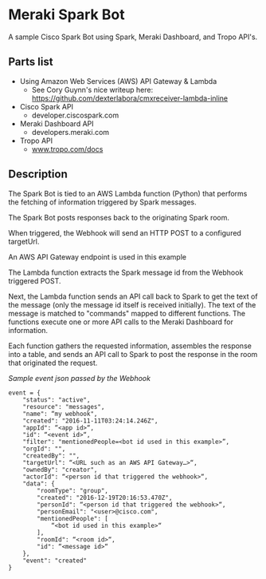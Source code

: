 # Meraki Spark Bot

A sample Cisco Spark Bot using Spark, Meraki Dashboard, and Tropo API's.

## Parts list
  * Using Amazon Web Services (AWS) API Gateway & Lambda
    * See Cory Guynn's nice writeup here: https://github.com/dexterlabora/cmxreceiver-lambda-inline
  * Cisco Spark API
    * developer.ciscospark.com
  * Meraki Dashboard API
    * developers.meraki.com
  * Tropo API
    * www.tropo.com/docs

## Description
The Spark Bot is tied to an AWS Lambda function (Python) that performs the fetching of information triggered by Spark messages.

The Spark Bot posts responses back to the originating Spark room.

When triggered, the Webhook will send an HTTP POST to a configured targetUrl.

An AWS API Gateway endpoint is used in this example

The Lambda function extracts the Spark message id from the Webhook triggered POST.

Next, the Lambda function sends an API call back to Spark to get the text of the message (only the message id itself is received initially). The text of the message is matched to "commands" mapped to different functions. The functions execute one or more API calls to the Meraki Dashboard for information.

Each function gathers the requested information, assembles the response into a table, and sends an API call to Spark to post the response in the room that originated the request.


*Sample event json passed by the Webhook*

```
event = {
    "status": "active",
    "resource": "messages",
    "name": “my webhook",
    "created": "2016-11-11T03:24:14.246Z",
    "appId": “<app id>“,
    "id": “<event id>“,
    "filter": "mentionedPeople=<bot id used in this example>”,
    "orgId": "",
    "createdBy": "",
    "targetUrl": “<URL such as an AWS API Gateway…>“,
    "ownedBy": "creator",
    "actorId": “<person id that triggered the webhook>“,
    "data": {
        "roomType": "group",
        "created": "2016-12-19T20:16:53.470Z",
        "personId": “<person id that triggered the webhook>“,
        "personEmail": "<user>@cisco.com",
        "mentionedPeople": [
            “<bot id used in this example>“
        ],
        "roomId": “<room id>“,
        "id": “<message id>“
    },
    "event": "created"
}
```

